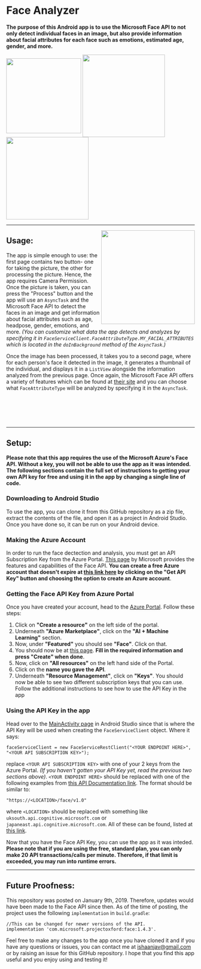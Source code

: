 # Face Analyzer
**The purpose of this Android app is to use the Microsoft Face API to not only detect individual faces in an image, but also provide information about facial attributes for each face such as emotions, estimated age, gender, and more.**

<img align="center" src="https://github.com/ishaanjav/Face_Analyzer/blob/master/Smiling.png" width="200"> <img align="center" src="https://github.com/ishaanjav/Face_Analyzer/blob/master/TakingPicture.png" width="220"> <img align="center" src="https://github.com/ishaanjav/Face_Analyzer/blob/master/Analysis.png" width="220">

_____
<img align="right" src="https://github.com/ishaanjav/Face_Analyzer/blob/master/Face%20Analyzer%20Demo.gif" width="250" />

## Usage:

The app is simple enough to use: the first page contains two button- one for taking the picture, the other for processing the picture. Hence, the app requires Camera Permission. Once the picture is taken, you can press the "Process" button and the app will use an `AsyncTask` and the Microsoft Face API to detect the faces in an image and get information about facial attributes such as age, headpose, gender, emotions, and more. *(You can customize what data the app detects and analyzes by specifying it in `FaceServiceClient.FaceAttributeType.MY_FACIAL_ATTRIBUTES` which is located in the `doInBackground` method of the `AsyncTask`.)*



Once the image has been processed, it takes you to a second page, where for each person's face it detected in the image, it generates a thumbnail of the individual, and displays it in a `ListView` alongside the information analyzed from the previous page. Once again, the Microsoft Face API offers a variety of features which can be found at [their site](https://azure.microsoft.com/en-us/services/cognitive-services/face/) and you can choose what `FaceAttributeType` will be analyzed by specifying it in the `AsyncTask`.



<br><br>
<br><br>

_____
## Setup:

**Please note that this app requires the use of the Microsoft Azure's Face API. Without a key, you will not be able to use the app as it was intended. The following sections contain the full set of instructions to getting your own API key for free and using it in the app by changing a single line of code.**
### Downloading to Android Studio
To use the app, you can clone it from this GitHub repository as a zip file, extract the contents of the file, and open it as a project in Android Studio. Once you have done so, it can be run on your Android device.
### Making the Azure Account
In order to run the face dectection and analysis, you must get an API Subscription Key from the Azure Portal. [This page](https://azure.microsoft.com/en-us/services/cognitive-services/face/) by Microsoft provides the features and capabilities of the Face API. **You can create a free Azure account that doesn't expire at [this link here](https://azure.microsoft.com/en-us/try/cognitive-services/?api=face-api) by clicking on the "Get API Key" button and choosing the option to create an Azure account**. 
### Getting the Face API Key from Azure Portal
Once you have created your account, head to the [Azure Portal](https://portal.azure.com/#home). Follow these steps:
1. Click on **"Create a resource"** on the left side of the portal.
2. Underneath **"Azure Marketplace"**, click on the **"AI + Machine Learning"** section. 
3. Now, under **"Featured"** you should see **"Face"**. Click on that.
4. You should now be at [this page](https://portal.azure.com/#create/Microsoft.CognitiveServicesFace). **Fill in the required information and press "Create" when done**.
5. Now, click on **"All resources"** on the left hand side of the Portal.
6. Click on the **name you gave the API**.
7. Underneath **"Resource Management"**, click on **"Keys"**.
You should now be able to see two different subscription keys that you can use. Follow the additional instructions to see how to use the API Key in the app
### Using the API Key in the app
Head over to the [MainActivity page](https://github.com/ishaanjav/Face_Analyzer/blob/master/app/src/main/java/com/example/anany/emotionrecognition/MainActivity.java) in Android Studio since that is where the API Key will be used when creating the `FaceServiceClient` object. Where it says:

    faceServiceClient = new FaceServiceRestClient("<YOUR ENDPOINT HERE>", "<YOUR API SUBSCRIPTION KEY>"); 

replace `<YOUR API SUBSCRIPTION KEY>` with one of your 2 keys from the Azure Portal. *(If you haven't gotten your API Key yet, read the previous two sections above)*. `<YOUR ENDPOINT HERE>` should be replaced with one of the following examples from [this API Documentation link](https://westus.dev.cognitive.microsoft.com/docs/services/563879b61984550e40cbbe8d/operations/563879b61984550f30395236). The format should be similar to: 
  
    "https://<LOCATION>/face/v1.0"
  
where `<LOCATION>` should be replaced with something like `uksouth.api.cognitive.microsoft.com` or `japaneast.api.cognitive.microsoft.com`. All of these can be found, listed at [this link](https://westus.dev.cognitive.microsoft.com/docs/services/563879b61984550e40cbbe8d/operations/563879b61984550f30395236).

Now that you have the Face API Key, you can use the app as it was inteded. **Please note that if you are using the free, standard plan, you can only make 20 API transactions/calls per minute. Therefore, if that limit is exceeded, you may run into runtime errors.**
_____

## Future Proofness:
This repository was posted on January 9th, 2019. Therefore, updates would have been made to the Face API since then. As of the time of posting, the project uses the following `implementation` in `build.gradle`:

    //This can be changed for newer versions of the API. 
    implementation 'com.microsoft.projectoxford:face:1.4.3'.

Feel free to make any changes to the app once you have cloned it and if you have any questions or issues, you can contact me at ishaanjav@gmail.com or by raising an issue for this GitHub repository. I hope that you find this app useful and you enjoy using and testing it!
